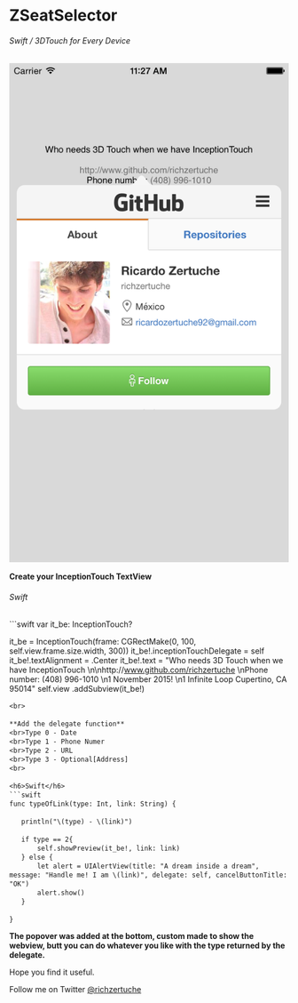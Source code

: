 # ZSeatSelector

<h6>Swift / 3DTouch for Every Device</h6>

![alt tag](inception.png)

**Create your InceptionTouch TextView**

<h6>Swift</h6>
```swift
var it_be: InceptionTouch?

it_be = InceptionTouch(frame: CGRectMake(0, 100, self.view.frame.size.width, 300))
it_be!.inceptionTouchDelegate = self
it_be!.textAlignment = .Center
it_be!.text = "Who needs 3D Touch when we have InceptionTouch \n\nhttp://www.github.com/richzertuche \nPhone number: (408) 996-1010 \n1 November 2015! \n1 Infinite Loop Cupertino, CA 95014"
        self.view .addSubview(it_be!)
```
<br>

**Add the delegate function**
<br>Type 0 - Date
<br>Type 1 - Phone Numer
<br>Type 2 - URL
<br>Type 3 - Optional[Address]
<br>

<h6>Swift</h6>
```swift
func typeOfLink(type: Int, link: String) {
   
   println("\(type) - \(link)")
        
   if type == 2{
       self.showPreview(it_be!, link: link)
   } else {
       let alert = UIAlertView(title: "A dream inside a dream", message: "Handle me! I am \(link)", delegate: self, cancelButtonTitle: "OK")
       alert.show()
   }
        
}
```

**The popover was added at the bottom, custom made to show the webview, butt you can do whatever you like with the type returned by the delegate.**

Hope you find it useful.
<br>
<p>Follow me on Twitter <a href="https://www.twitter.com/richzertuche" target="_blank"> @richzertuche</a></p>
